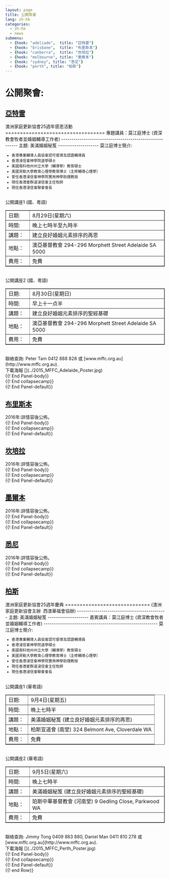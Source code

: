 ```yaml
---  
layout: page  
title: 公開聚會  
lang: zh-hk  
categories:   
  - zh-hk  
  - news  
submenu:
  - {hook: "adeliade",  title: "亞特雷"}
  - {hook: "brisbane",  title: "布里斯本"}
  - {hook: "canberra",  title: "坎培拉"} 
  - {hook: "melbourne", title: "墨爾本"}
  - {hook: "sydney", title: "悉尼"}
  - {hook: "perth", title: "柏斯"}
---
```

公開聚會:
==========
<div class="panel-group" id="m-panel">
<div class="panel panel-default">
<div class="panel-heading">
<div class="panel-title">
<a name="adeliade" data-toggle="collapse" data-parent="#m-panel"
href="#adeliadeinfo"><h2>亞特雷</h2></a>
</div>
</div>
<div id="adeliadeinfo" class="collapse">
<div class="panel-body">
澳洲家庭更新協會25週年感恩活動
==================================
專題講員：莫江庭博士 (資深教會牧者並婚姻輔導工作者)
--------------------------------------------------------
主題: 美滿婚姻秘笈
--------------------
莫江庭博士簡介:
<small>
<ul>
<li>香港專業輔導人員協會認可督導及認證輔導員</li>
<li>香港浸信會神學院道學碩士</li>
<li>美國南科他州州立大學（輔導學）教育碩士</li>
<li>美國貝勒大學教育心理學教育博士（主修輔導心理學）</li>
<li>曾任香港浸信會神學院實用神學助理教授</li>
<li>現任香港愛群道浸信會主任牧師</li>
<li>現任香港浸信會聯會會長</li>
</ul>
</small>

<br>
公開講座1 (國、粵語)<br>
<table style="text-align: left; width: 100%;" border="1"
 cellpadding="5" cellspacing="0">
  <tbody>
    <tr>
      <td style="width: 15%;">日期:</td>
      <td>8月29日(星期六)</td>
    </tr>
    <tr>
      <td>時間:</td>
      <td>晚上七時半至九時半</td>
    </tr>
    <tr>
      <td>講題：</td>
      <td>建立良好婚姻元素排序的再思</td>
    </tr>
	<tr>
      <td>地點：</td>
      <td>澳亞基督教會 294-296 Morphett Street Adelaide SA 5000</td>
    </tr>
    <tr>
      <td>費用：</td>
      <td>免費</td>
    </tr>
  </tbody>
</table>

<br>
公開講座2 (國、粵語)<br>
<table style="text-align: left; width: 100%;" border="1"
 cellpadding="5" cellspacing="0">
  <tbody>
    <tr>
      <td style="width: 15%;">日期:</td>
      <td>8月30日(星期日)</td>
    </tr>
    <tr>
      <td>時間:</td>
      <td>早上十一点半</td>
    </tr>
    <tr>
      <td>講題：</td>
      <td>建立良好婚姻元素排序的聖經基礎</td>
    </tr>
	<tr>
      <td>地點：</td>
      <td>澳亞基督教會 294-296 Morphett Street Adelaide SA 5000</td>
    </tr>
    <tr>
      <td>費用：</td>
      <td>免費</td>
    </tr>
  </tbody>
</table>
<br>
聯絡查詢: Peter Tam  0412 888 828 或 [www.mffc.org.au](http://www.mffc.org.au).
<br>
下載海報
[<span class="glyphicon glyphicon-picture"></span>](../2015_MFFC_Adelaide_Poster.jpg)<br>
</div> {{! End Panel-body}}
</div> {{! End collapsecamp}}
</div> {{! End Panel-default}}
<div class="panel panel-default">
<div class="panel-heading">
<div class="panel-title">
<a name="brisbane" data-toggle="collapse" data-parent="#m-panel"
href="#brisbaneinfo"><h2>布里斯本</h2></a>
</div>
</div>
<div id="brisbaneinfo" class="collapse">
<div class="panel-body">
2016年:詳情容後公佈。
</div> {{! End Panel-body}}
</div> {{! End collapsecamp}}
</div> {{! End Panel-default}}
<div class="panel panel-default">
<div class="panel-heading">
<div class="panel-title">
<a name="canberra" data-toggle="collapse" data-parent="#m-panel"
href="#canberrainfo"><h2>坎培拉</h2></a>
</div>
</div>
<div id="canberrainfo" class="collapse">
<div class="panel-body">
2016年:詳情容後公佈。
</div> {{! End Panel-body}}
</div> {{! End collapsecamp}}
</div> {{! End Panel-default}}
<div class="panel panel-default">
<div class="panel-heading">
<div class="panel-title">
<a name="melbourne" data-toggle="collapse" data-parent="#m-panel"
href="#melbourneinfo"><h2>墨爾本</h2></a>
</div>
</div>
<div id="melbourneinfo" class="collapse">
<div class="panel-body">
2016年:詳情容後公佈。
</div> {{! End Panel-body}}
</div> {{! End collapsecamp}}
</div> {{! End Panel-default}}
<div class="panel panel-default">
<div class="panel-heading">
<div class="panel-title">
<a name="sydney" data-toggle="collapse" data-parent="#m-panel"
href="#sydneyinfo"><h2>悉尼</h2></a>
</div>
</div>
<div id="sydneyinfo" class="collapse">
<div class="panel-body">
2016年:詳情容後公佈。
</div> {{! End Panel-body}}
</div> {{! End collapsecamp}}
</div> {{! End Panel-default}}
<div class="panel panel-default">
<div class="panel-heading">
<div class="panel-title">
<a name="perth" data-toggle="collapse" data-parent="#m-panel"
href="#perthinfo"><h2>柏斯</h2></a>
</div>
</div>
<div id="perthinfo" class="collapse">
<div class="panel-body">
澳洲家庭更新協會25週年慶典
=============================
(澳洲家庭更新協會主辦&nbsp; 西澳華福會協辦)
--------------------------------------------
主題: 美滿婚姻秘笈
--------------------
嘉賓講員：莫江庭博士 (資深教會牧者並婚姻輔導工作者)
--------------------------------------------------------
莫江庭博士簡介:
<small>
<ul>
<li>香港專業輔導人員協會認可督導及認證輔導員</li>
<li>香港浸信會神學院道學碩士</li>
<li>美國南科他州州立大學（輔導學）教育碩士</li>
<li>美國貝勒大學教育心理學教育博士（主修輔導心理學）</li>
<li>曾任香港浸信會神學院實用神學助理教授</li>
<li>現任香港愛群道浸信會主任牧師</li>
<li>現任香港浸信會聯會會長</li>
</ul>
</small>

<br>
公開講座1 (華粵語)<br>
<table style="text-align: left; width: 100%;" border="1"
 cellpadding="5" cellspacing="0">
  <tbody>
    <tr>
      <td style="width: 15%;">日期:</td>
      <td>9月4日(星期五)</td>
    </tr>
    <tr>
      <td>時間:</td>
      <td>晚上七時半</td>
    </tr>
    <tr>
      <td>講題：</td>
      <td>美滿婚姻秘笈 (建立良好婚姻元素排序的再思)</td>
    </tr>
	<tr>
      <td>地點：</td>
      <td>柏斯宣道會 (南堂) 324 Belmont Ave, Cloverdale WA</td>
    </tr>
    <tr>
      <td>費用：</td>
      <td>免費</td>
    </tr>
  </tbody>
</table>

<br>
公開講座2 (華粵語)<br>
<table style="text-align: left; width: 100%;" border="1"
 cellpadding="5" cellspacing="0">
  <tbody>
    <tr>
      <td style="width: 15%;">日期:</td>
      <td>9月5日(星期六)</td>
    </tr>
    <tr>
      <td>時間:</td>
      <td>晚上七時半</td>
    </tr>
    <tr>
      <td>講題：</td>
      <td>美滿婚姻秘笈 (建立良好婚姻元素排序的聖經基礎)</td>
    </tr>
	<tr>
      <td>地點：</td>
      <td>珀斯中華基督教會 (河南堂) 9 Gedling Close, Parkwood WA</td>
    </tr>
    <tr>
      <td>費用：</td>
      <td>免費</td>
    </tr>
  </tbody>
</table>
<br>
聯絡查詢: Jimmy Tong  0409 883 880, Daniel Man 0411 810 278  或 [www.mffc.org.au](http://www.mffc.org.au).
<br>
下載海報
[<span class="glyphicon glyphicon-picture"></span>](../2015_MFFC_Perth_Poster.jpg)<br>
</div> {{! End Panel-body}}
</div> {{! End collapsecamp}}
</div> {{! End Panel-default}}
</div> {{! end Row}}